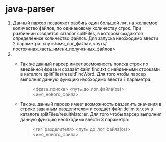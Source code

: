 # java-parser #
1.  Данный парсер позволяет разбить один большой лог, на желаемое количество файлов, по одинаковому количеству строк.
При разбиении создаётся каталог splitFiles, в котором создаются определённое количество файлов.
Для запуска необходимо ввести 2 параметра: <путь/имя_лог_файла>,<путь/постоянная_часть_имени_полученных_файлов>
2. - Так же данный парсер имеет возможность поиска строк по введённой фразе и создаёт файл find.txt с найденными строками в каталоге splitFiles/resultFindWord.
Для того чтобы парсер выполнил данную функцию необходимо ввести 3 параметра:
        > <фраза_поиска> <путь_до_лог_файла(ов)> <имя_нового_файла>.

    - Так же, данный парсер имеет возможность разделить значения в строке заданным разделителем и создаёт файл delimiter.csv в каталоге splitFiles/resultMatcher.
Для того чтобы парсер выполнил данную функцию необходимо ввести 3 параметра:
        > <тип_разделителя> <путь_до_лог_файла(ов)> <имя_нового_файла>.

